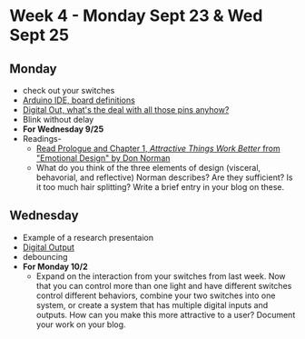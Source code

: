 # Week 4 - Monday Sept 23 & Wed Sept 25

## Monday
* check out your switches
* [Arduino IDE, board definitions](week4.md)
* [Digital Out, what's the deal with all those pins anyhow?](week4.md)
* Blink without delay
* **For Wednesday 9/25**
* Readings- 
  * [Read Prologue and Chapter 1, _Attractive Things Work Better_ from "Emotional Design" by Don Norman](https://ebookcentral-proquest-com.proxy.library.nyu.edu/lib/nyulibrary-ebooks/reader.action?docID=876410&ppg=16)
  * What do you think of the three elements of design (visceral, behavorial, and reflective) Norman describes? Are they sufficient? Is it too much hair splitting? Write a brief entry in your blog on these.

## Wednesday
* Example of a research presentaion
* [Digital Output](week4.md)
* debouncing
* **For Monday 10/2**
  * Expand on the interaction from your switches from last week. Now that you can control more than one light and have different switches control different behaviors, combine your two switches into one system, or create a system that has multiple digital inputs and outputs. How can you make this more attractive to a user? Document your work on your blog.
